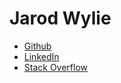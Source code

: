 # Jarod Wylie
<html>
    <ul>
        <li><a href="https://github.com/JarodYli">Github</a> </li>
        <li><a href="https://www.linkedin.com/in/jarod-wylie-6546a217a/">LinkedIn</a></li>
        <li><a href="https://stackoverflow.com/users/10981983/jarod-wylie">Stack Overflow</a></li>
    </ul>
</html>
